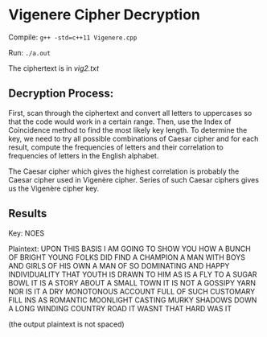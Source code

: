 # Vigenere Cipher Decryption

Compile: `g++ -std=c++11 Vigenere.cpp`

Run: `./a.out`

The ciphertext is in *vig2.txt*

## Decryption Process:

First, scan through the ciphertext and convert all letters to uppercases so that the code would work in a certain range. Then, use the Index of Coincidence method to find the most likely key length. To determine the key, we need to try all possible combinations of Caesar cipher and for each result, compute the frequencies of letters and their correlation to frequencies of letters in the English alphabet.

The Caesar cipher which gives the highest correlation is probably the Caesar cipher used in Vigenère cipher. Series of such Caesar ciphers gives us the Vigenère cipher key.

## Results

Key: NOES

Plaintext: UPON THIS BASIS I AM GOING TO SHOW YOU HOW A BUNCH OF BRIGHT YOUNG FOLKS DID FIND A CHAMPION A MAN WITH BOYS AND GIRLS OF HIS OWN A MAN OF SO DOMINATING AND HAPPY INDIVIDUALITY THAT YOUTH IS DRAWN TO HIM AS IS A FLY TO A SUGAR BOWL IT IS A STORY ABOUT A SMALL TOWN IT IS NOT A GOSSIPY YARN NOR IS IT A DRY MONOTONOUS ACCOUNT FULL OF SUCH CUSTOMARY FILL INS AS ROMANTIC MOONLIGHT CASTING MURKY SHADOWS DOWN A LONG WINDING COUNTRY ROAD IT WASNT THAT HARD WAS IT

(the output plaintext is not spaced)
